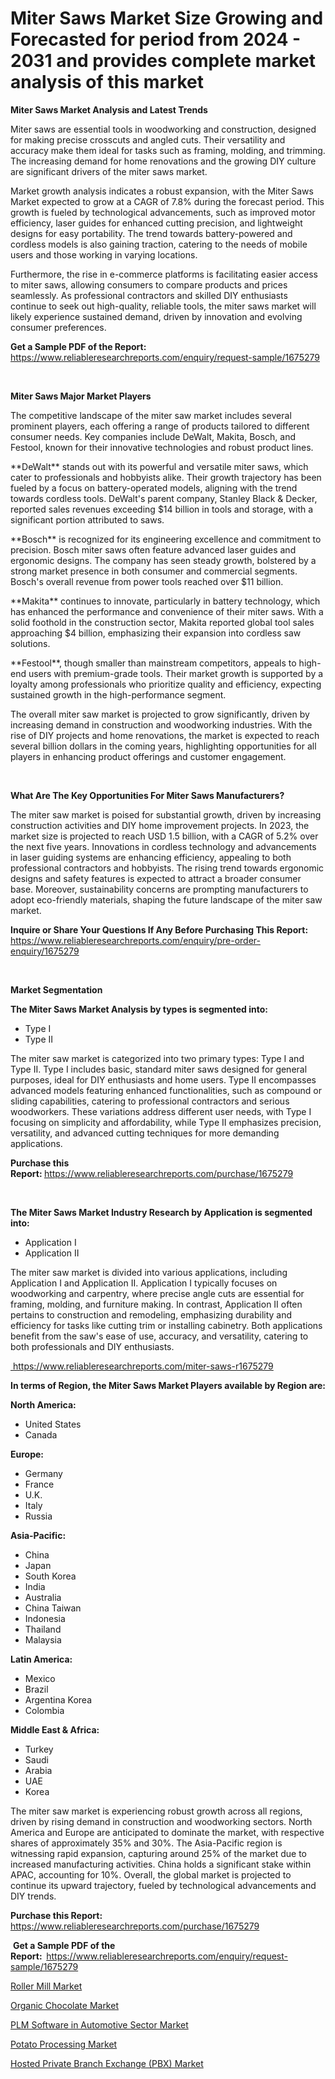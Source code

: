 <p><h1>Miter Saws Market Size Growing and Forecasted for period from 2024 - 2031 and provides complete market analysis of this market</h1></p><p><strong>Miter Saws Market Analysis and Latest Trends</strong></p>
<p><p>Miter saws are essential tools in woodworking and construction, designed for making precise crosscuts and angled cuts. Their versatility and accuracy make them ideal for tasks such as framing, molding, and trimming. The increasing demand for home renovations and the growing DIY culture are significant drivers of the miter saws market.</p><p>Market growth analysis indicates a robust expansion, with the Miter Saws Market expected to grow at a CAGR of 7.8% during the forecast period. This growth is fueled by technological advancements, such as improved motor efficiency, laser guides for enhanced cutting precision, and lightweight designs for easy portability. The trend towards battery-powered and cordless models is also gaining traction, catering to the needs of mobile users and those working in varying locations.</p><p>Furthermore, the rise in e-commerce platforms is facilitating easier access to miter saws, allowing consumers to compare products and prices seamlessly. As professional contractors and skilled DIY enthusiasts continue to seek out high-quality, reliable tools, the miter saws market will likely experience sustained demand, driven by innovation and evolving consumer preferences.</p></p>
<p><strong>Get a Sample PDF of the Report:&nbsp;</strong> <a href="https://www.reliableresearchreports.com/enquiry/request-sample/1675279?utm_campaign=6&utm_medium=2&utm_source=Github&utm_content=ia&utm_term=10102024&utm_id=miter-saws">https://www.reliableresearchreports.com/enquiry/request-sample/1675279</a></p>
<p>&nbsp;</p>
<p><strong>Miter Saws Major Market Players</strong></p>
<p><p>The competitive landscape of the miter saw market includes several prominent players, each offering a range of products tailored to different consumer needs. Key companies include DeWalt, Makita, Bosch, and Festool, known for their innovative technologies and robust product lines.</p><p>**DeWalt** stands out with its powerful and versatile miter saws, which cater to professionals and hobbyists alike. Their growth trajectory has been fueled by a focus on battery-operated models, aligning with the trend towards cordless tools. DeWalt's parent company, Stanley Black & Decker, reported sales revenues exceeding $14 billion in tools and storage, with a significant portion attributed to saws.</p><p>**Bosch** is recognized for its engineering excellence and commitment to precision. Bosch miter saws often feature advanced laser guides and ergonomic designs. The company has seen steady growth, bolstered by a strong market presence in both consumer and commercial segments. Bosch's overall revenue from power tools reached over $11 billion.</p><p>**Makita** continues to innovate, particularly in battery technology, which has enhanced the performance and convenience of their miter saws. With a solid foothold in the construction sector, Makita reported global tool sales approaching $4 billion, emphasizing their expansion into cordless saw solutions.</p><p>**Festool**, though smaller than mainstream competitors, appeals to high-end users with premium-grade tools. Their market growth is supported by a loyalty among professionals who prioritize quality and efficiency, expecting sustained growth in the high-performance segment.</p><p>The overall miter saw market is projected to grow significantly, driven by increasing demand in construction and woodworking industries. With the rise of DIY projects and home renovations, the market is expected to reach several billion dollars in the coming years, highlighting opportunities for all players in enhancing product offerings and customer engagement.</p></p>
<p>&nbsp;</p>
<p><strong>What Are The Key Opportunities For Miter Saws Manufacturers?</strong></p>
<p><p>The miter saw market is poised for substantial growth, driven by increasing construction activities and DIY home improvement projects. In 2023, the market size is projected to reach USD 1.5 billion, with a CAGR of 5.2% over the next five years. Innovations in cordless technology and advancements in laser guiding systems are enhancing efficiency, appealing to both professional contractors and hobbyists. The rising trend towards ergonomic designs and safety features is expected to attract a broader consumer base. Moreover, sustainability concerns are prompting manufacturers to adopt eco-friendly materials, shaping the future landscape of the miter saw market.</p></p>
<p><strong>Inquire or Share Your Questions If Any Before Purchasing This Report:</strong> <a href="https://www.reliableresearchreports.com/enquiry/pre-order-enquiry/1675279?utm_campaign=6&utm_medium=2&utm_source=Github&utm_content=ia&utm_term=10102024&utm_id=miter-saws">https://www.reliableresearchreports.com/enquiry/pre-order-enquiry/1675279</a></p>
<p>&nbsp;</p>
<p><strong>Market Segmentation</strong></p>
<p><strong>The Miter Saws Market Analysis by types is segmented into:</strong></p>
<p><ul><li>Type I</li><li>Type II</li></ul></p>
<p><p>The miter saw market is categorized into two primary types: Type I and Type II. Type I includes basic, standard miter saws designed for general purposes, ideal for DIY enthusiasts and home users. Type II encompasses advanced models featuring enhanced functionalities, such as compound or sliding capabilities, catering to professional contractors and serious woodworkers. These variations address different user needs, with Type I focusing on simplicity and affordability, while Type II emphasizes precision, versatility, and advanced cutting techniques for more demanding applications.</p></p>
<p><strong>Purchase this Report:&nbsp;</strong><a href="https://www.reliableresearchreports.com/purchase/1675279?utm_campaign=6&utm_medium=2&utm_source=Github&utm_content=ia&utm_term=10102024&utm_id=miter-saws">https://www.reliableresearchreports.com/purchase/1675279</a></p>
<p>&nbsp;</p>
<p><strong>The Miter Saws Market Industry Research by Application is segmented into:</strong></p>
<p><ul><li>Application I</li><li>Application II</li></ul></p>
<p><p>The miter saw market is divided into various applications, including Application I and Application II. Application I typically focuses on woodworking and carpentry, where precise angle cuts are essential for framing, molding, and furniture making. In contrast, Application II often pertains to construction and remodeling, emphasizing durability and efficiency for tasks like cutting trim or installing cabinetry. Both applications benefit from the saw's ease of use, accuracy, and versatility, catering to both professionals and DIY enthusiasts.</p></p>
<p><a href="https://www.reliableresearchreports.com/miter-saws-r1675279?utm_campaign=6&utm_medium=2&utm_source=Github&utm_content=ia&utm_term=10102024&utm_id=miter-saws">&nbsp;https://www.reliableresearchreports.com/miter-saws-r1675279</a></p>
<p><strong>In terms of Region, the Miter Saws Market Players available by Region are:</strong></p>
<p>
    <p> <strong> North America: </strong>
        <ul>
            <li>United States</li>
            <li>Canada</li>
        </ul>
        </p> 
    <p> <strong> Europe: </strong>
        <ul>
            <li>Germany</li>
            <li>France</li>
            <li>U.K.</li>
            <li>Italy</li>
            <li>Russia</li>
        </ul>
        </p> 
    <p> <strong> Asia-Pacific: </strong>
        <ul>
            <li>China</li>
            <li>Japan</li>
            <li>South Korea</li>
            <li>India</li>
            <li>Australia</li>
            <li>China Taiwan</li>
            <li>Indonesia</li>
            <li>Thailand</li>
            <li>Malaysia</li>
        </ul>
        </p> 
    <p> <strong> Latin America: </strong>
        <ul>
            <li>Mexico</li>
            <li>Brazil</li>
            <li>Argentina Korea</li>
            <li>Colombia</li>
        </ul>
        </p> 
    <p> <strong> Middle East & Africa: </strong>
        <ul>
            <li>Turkey</li>
            <li>Saudi</li>
            <li>Arabia</li>
            <li>UAE</li>
            <li>Korea</li>
        </ul>
    </p>
    </p>
<p><p>The miter saw market is experiencing robust growth across all regions, driven by rising demand in construction and woodworking sectors. North America and Europe are anticipated to dominate the market, with respective shares of approximately 35% and 30%. The Asia-Pacific region is witnessing rapid expansion, capturing around 25% of the market due to increased manufacturing activities. China holds a significant stake within APAC, accounting for 10%. Overall, the global market is projected to continue its upward trajectory, fueled by technological advancements and DIY trends.</p></p>
<p><strong>Purchase this Report: </strong><a href="https://www.reliableresearchreports.com/purchase/1675279?utm_campaign=6&utm_medium=2&utm_source=Github&utm_content=ia&utm_term=10102024&utm_id=miter-saws">https://www.reliableresearchreports.com/purchase/1675279</a></p>
<p>&nbsp;<strong>Get a Sample PDF of the Report:&nbsp;&nbsp;</strong><a href="https://www.reliableresearchreports.com/enquiry/request-sample/1675279?utm_campaign=6&utm_medium=2&utm_source=Github&utm_content=ia&utm_term=10102024&utm_id=miter-saws">https://www.reliableresearchreports.com/enquiry/request-sample/1675279</a></p>
<p><strong></strong></p>
<p><p><a href="https://github.com/malandranz3ggo/Market-Research-Report-List-1/blob/main/roller-mill-market.md?utm_campaign=6&utm_medium=2&utm_source=Github&utm_content=ia&utm_term=10102024&utm_id=miter-saws">Roller Mill Market</a></p><p><a href="https://issuu.com/reportprime-2/docs/organic-chocolate-market-size-2030._36dd1d8e7fb193?utm_campaign=6&utm_medium=2&utm_source=Github&utm_content=ia&utm_term=10102024&utm_id=miter-saws">Organic Chocolate Market</a></p><p><a href="https://www.linkedin.com/pulse/global-plm-software-automotive-sector-industry-analysis-report-o9gxf?utm_campaign=6&utm_medium=2&utm_source=Github&utm_content=ia&utm_term=10102024&utm_id=miter-saws">PLM Software in Automotive Sector Market</a></p><p><a href="https://issuu.com/reportprime-2/docs/potato-processing-market-size-2030._736937edff1594?utm_campaign=6&utm_medium=2&utm_source=Github&utm_content=ia&utm_term=10102024&utm_id=miter-saws">Potato Processing Market</a></p><p><a href="https://www.linkedin.com/pulse/market-forecast-global-hosted-private-branch-exchange-koduc?utm_campaign=6&utm_medium=2&utm_source=Github&utm_content=ia&utm_term=10102024&utm_id=miter-saws">Hosted Private Branch Exchange (PBX) Market</a></p></p>